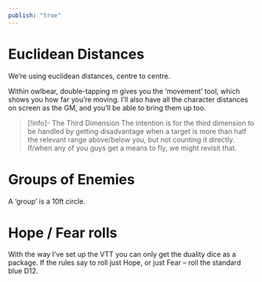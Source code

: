 ```yaml
---
publish: "true"
---
```

# Euclidean Distances
We’re using euclidean distances, centre to centre. 

Within owlbear, double-tapping m gives you the ‘movement’ tool, which shows you how far you’re moving. I’ll also have all the character distances on screen as the GM, and you’ll be able to bring them up too. 

> [!info]- The Third Dimension
> The intention is for the third dimension to be handled by getting disadvantage when a target is more than half the relevant range above/below you, but not counting it directly. If/when any of you guys get a means to fly, we might revisit that.

# Groups of Enemies
A ‘group’ is a 10ft circle.
# Hope / Fear rolls
With the way I’ve set up the VTT you can only get the duality dice as a package. If the rules say to roll just Hope, or just Fear – roll the standard blue D12.